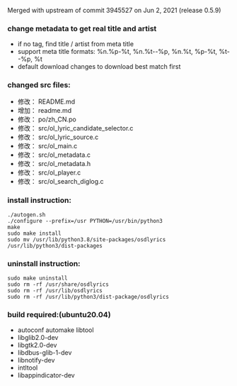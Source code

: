 Merged with upstream of commit 3945527 on Jun 2, 2021 (release 0.5.9)

### change metadata to get real title and artist
- if no tag, find title / artist from meta title
- support meta title formats: %n.%p-%t, %n.%t--%p, %n.%t, %p-%t, %t--%p, %t
- default download changes to download best match first

### changed src files:
- 修改：     README.md
- 增加：     readme.md
- 修改：     po/zh_CN.po
- 修改：     src/ol_lyric_candidate_selector.c
- 修改：     src/ol_lyric_source.c
- 修改：     src/ol_main.c
- 修改：     src/ol_metadata.c
- 修改：     src/ol_metadata.h
- 修改：     src/ol_player.c
- 修改：     src/ol_search_diglog.c

### install instruction:
	./autogen.sh
	./configure --prefix=/usr PYTHON=/usr/bin/python3
	make
	sudo make install
	sudo mv /usr/lib/python3.8/site-packages/osdlyrics /usr/lib/python3/dist-packages

### uninstall instruction:
	sudo make uninstall
	sudo rm -rf /usr/share/osdlyrics
	sudo rm -rf /usr/lib/osdlyrics
	sudo rm -rf /usr/lib/python3/dist-package/osdlyrics

### build required:(ubuntu20.04)
- autoconf automake libtool
- libglib2.0-dev
- libgtk2.0-dev
- libdbus-glib-1-dev
- libnotify-dev
- intltool
- libappindicator-dev
